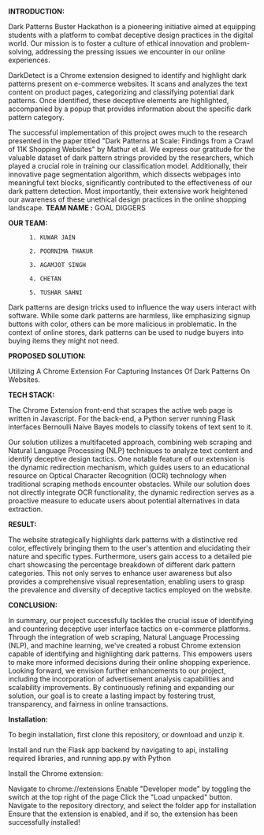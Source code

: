 **INTRODUCTION:**

Dark Patterns Buster Hackathon is a pioneering initiative aimed at equipping students with a platform to combat deceptive design practices in the digital world. Our mission is to foster a culture of ethical innovation and problem-solving, addressing the pressing issues we encounter in our online experiences.


DarkDetect is a Chrome extension designed to identify and highlight dark patterns present on e-commerce websites. It scans and analyzes the text content on product pages, categorizing and classifying potential dark patterns. Once identified, these deceptive elements are highlighted, accompanied by a popup that provides information about the specific dark pattern category.

The successful implementation of this project owes much to the research presented in the paper titled "Dark Patterns at Scale: Findings from a Crawl of 11K Shopping Websites" by Mathur et al. We express our gratitude for the valuable dataset of dark pattern strings provided by the researchers, which played a crucial role in training our classification model. Additionally, their innovative page segmentation algorithm, which dissects webpages into meaningful text blocks, significantly contributed to the effectiveness of our dark pattern detection. Most importantly, their extensive work heightened our awareness of these unethical design practices in the online shopping landscape.
**TEAM NAME :** GOAL DIGGERS

**OUR TEAM:**

          1. KUWAR JAIN

          2. POORNIMA THAKUR
          
          3. AGAMJOT SINGH
          
          4. CHETAN
          
          5. TUSHAR SAHNI

Dark patterns are design tricks used to influence the way users interact with software. While some dark patterns are harmless, like emphasizing signup buttons with color, others can be more malicious in problematic. In the context of online stores, dark patterns can be used to nudge buyers into buying items they might not need.

**PROPOSED SOLUTION:**

Utilizing A Chrome Extension For Capturing Instances Of Dark Patterns On Websites.

**TECH STACK:**

The Chrome Extension front-end that scrapes the active web page is written in Javascript. For the back-end, a Python server running Flask interfaces Bernoulli Naive Bayes models to classify tokens of text sent to it.

Our solution utilizes a multifaceted approach, combining web scraping and Natural Language Processing (NLP) techniques to analyze text content and identify deceptive design tactics. One notable feature of our extension is the dynamic redirection mechanism, which guides users to an educational resource on Optical Character Recognition (OCR) technology when traditional scraping methods encounter obstacles.
While our solution does not directly integrate OCR functionality, the dynamic redirection serves as a proactive measure to educate users about potential alternatives in data extraction.

**RESULT:**

The website strategically highlights dark patterns with a distinctive red color, effectively bringing them to the user's attention and elucidating their nature and specific types. 
Furthermore, users gain access to a detailed pie chart showcasing the percentage breakdown of different dark pattern categories. This not only serves to enhance user awareness but also provides a comprehensive visual representation, enabling users to grasp the prevalence and diversity of deceptive tactics employed on the website.

**CONCLUSION:**

In summary, our project successfully tackles the crucial issue of identifying and countering deceptive user interface tactics on e-commerce platforms. Through the integration of web scraping, Natural Language Processing (NLP), and machine learning, we've created a robust Chrome extension capable of identifying and highlighting dark patterns. This empowers users to make more informed decisions during their online shopping experience.
Looking forward, we envision further enhancements to our project, including the incorporation of advertisement analysis capabilities and scalability improvements. By continuously refining and expanding our solution, our goal is to create a lasting impact by fostering trust, transparency, and fairness in online transactions.

**Installation:**

To begin installation, first clone this repository, or download and unzip it.

Install and run the Flask app backend by navigating to api, installing required libraries, and running app.py with Python

Install the Chrome extension:

Navigate to chrome://extensions
Enable "Developer mode" by toggling the switch at the top right of the page
Click the "Load unpacked" button.
Navigate to the repository directory, and select the folder app for installation
Ensure that the extension is enabled, and if so, the extension has been successfully installed!
